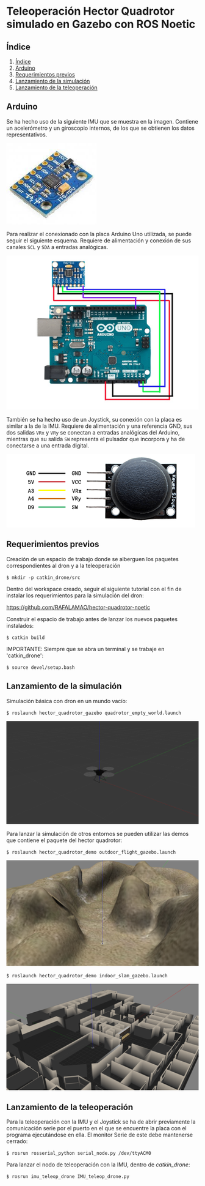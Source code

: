 # Teleoperación Hector Quadrotor simulado en Gazebo con ROS Noetic

## Índice
1. [Índice](#índice)
2. [Arduino](#conexión-arduino)
3. [Requerimientos previos](#requerimientos-previos)
4. [Lanzamiento de la simulación](#lanzamiento-de-la-simulación )
5. [Lanzamiento de la teleoperación](#lanzamiento-de-la-teleoperación)

## Arduino

Se ha hecho uso de la siguiente IMU que se muestra en la imagen. Contiene un acelerómetro y un giroscopio internos, de los que se obtienen los datos representativos. 

![MPU-6050 GY-521](https://github.com/paablomrtinez/drone_arduino_teleop/blob/main/Assets/IMU.jpeg)

Para realizar el conexionado con la placa Arduino Uno utilizada, se puede seguir el siguiente esquema. Requiere de alimentación y conexión de sus canales `SCL`  y `SDA` a entradas analógicas.  

![Cableado para la conexión entre la IMU y la placa Arduino UNO](https://github.com/paablomrtinez/drone_arduino_teleop/blob/main/Assets/conexion_IMU_Arduino.jpeg)

También se ha hecho uso de un Joystick, su conexión con la placa es similar a la de la IMU. Requiere de alimentación y una referencia GND, sus dos salidas `VRx` y `VRy` se conectan a entradas analógicas del Arduino, mientras que su salida `SW` representa el pulsador que incorpora y ha de conectarse a una entrada digital. 

![Conexion Joystick](https://github.com/paablomrtinez/drone_arduino_teleop/blob/main/Assets/conexiones_joy.png)

## Requerimientos previos 

Creación de un espacio de trabajo donde se alberguen los paquetes correspondientes al dron y a la teleoperación

  	$ mkdir -p catkin_drone/src
  
Dentro del workspace creado, seguir el siguiente tutorial con el fin de instalar los requerimientos para la simulación del dron:

  https://github.com/RAFALAMAO/hector-quadrotor-noetic
  
Construir el espacio de trabajo antes de lanzar los nuevos paquetes instalados:
	
	$ catkin build 
  
IMPORTANTE: Siempre que se abra un terminal y se trabaje en 'catkin_drone':

	$ source devel/setup.bash
  
## Lanzamiento de la simulación 

Simulación básica con dron en un mundo vacío:

	$ roslaunch hector_quadrotor_gazebo quadrotor_empty_world.launch
	
![Mundo vacio Gazebo](https://github.com/paablomrtinez/drone_arduino_teleop/blob/main/Assets/Empty.png)	
	
Para lanzar la simulación de otros entornos se pueden utilizar las demos que contiene el paquete del hector quadrotor:

	$ roslaunch hector_quadrotor_demo outdoor_flight_gazebo.launch
	
![Mundo exterior Gazebo](https://github.com/paablomrtinez/drone_arduino_teleop/blob/main/Assets/Outdoor_gazebo.png)

	$ roslaunch hector_quadrotor_demo indoor_slam_gazebo.launch 
	
![Mundo interior Gazebo](https://github.com/paablomrtinez/drone_arduino_teleop/blob/main/Assets/Indoor_gazebo.png)

## Lanzamiento de la teleoperación 

Para la teleoperación con la IMU y el Joystick se ha de abrir previamente la comunicación serie por el puerto en el que se encuentre la placa con el programa ejecutándose en ella. El monitor Serie de este debe mantenerse cerrado: 

	$ rosrun rosserial_python serial_node.py /dev/ttyACM0

Para lanzar el nodo de teleoperación con la IMU, dentro de *catkin_drone*:

	$ rosrun imu_teleop_drone IMU_teleop_drone.py 
  
